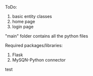 ToDo:
1. basic entity classes
2. home page
3. login page

"main" folder contains all the python files

Required packages/libraries:
1. Flask
2. MySQN-Python connector

test